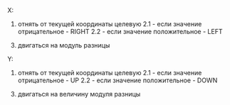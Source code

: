 Х:
1. отнять от текущей координаты целевую
2.1 - если значение отрицательное - RIGHT
2.2 - если значение положительное - LEFT
3) двигаться на модуль разницы

Y: 
1. отнять от текущей координаты целевую
2.1 - если значение отрицательное - UP
2.2 - если значение положительное - DOWN
3) двигаться на величину модуля разницы